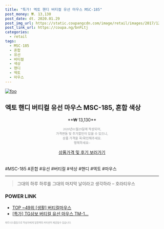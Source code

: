 ```yaml
--- 
title: "특가! 엑토 핸디 버티컬 유선 마우스 MSC-185" 
post_money: ₩. 13,130 
post_date: dt. 2020.01.29 
post_img_url: https://static.coupangcdn.com/image/retail/images/2017/12/06/15/6/e3154379-1f1b-4d18-9ae5-985e5fc27a81.jpg 
post_link_url: https://coupa.ng/bnFLtj 
categories: 
  - retail 
tags: 
  - MSC-185 
  - 혼합 
  - 유선 
  - 버티컬 
  - 색상 
  - 핸디 
  - 엑토 
  - 마우스 
--- 
```

[![foo](https://static.coupangcdn.com/image/retail/images/2017/12/06/15/6/e3154379-1f1b-4d18-9ae5-985e5fc27a81.jpg)](https://coupa.ng/bnFLtj) 

## 엑토 핸디 버티컬 유선 마우스 MSC-185, 혼합 색상 
<p style="text-align: center;">**₩ 13,130**</p> 
<p style="text-align: center;"><span style="color: #898c8f; font-family: Georgia,Times,serif; font-size: 0.75em;">2020년01월29일에 작성되어, <br>가격변동 및 추가할인이 있을 수 있으니,<br> 상품 가격을 꼭!확인해주세요.<br>행복하세요~</span> 
</p>	 
<div markdown="0" style="text-align: center;"><a href="https://coupa.ng/bnFLtj" class="btn btn--success">상품가격 및 후기 보러가기</a></div> 
<br><br> 
  #MSC-185 #혼합 #유선 #버티컬 #색상 #핸디 #엑토 #마우스 
<hr> 

> 그대의 하루 하루를 그대의 마지막 날이라고 생각하라 – 호라티우스 


### POWER LINK

* <a href="https://blog.naver.com/an0733/221788377073" target="_blank"> TOP ~49위 [생활] 버티컬마우스</a>
* <a href="https://blog.naver.com/sakai111/221790758702" target="_blank">[특가] TG삼보 버티컬 유선 마우스 TM-1...</a>

<span style="color: #898c8f; font-family: Georgia,Times,serif; font-size: 0.55em;">파트너스활동으로 작성자에게 일정액의 커미션이 제공될수 있습니다.</span> 
